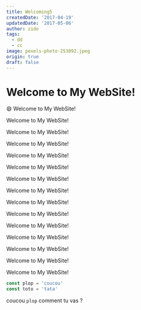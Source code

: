 ```yaml
---
title: Welcoming5
createdDate: '2017-04-19'
updatedDate: '2017-05-06'
author: zido
tags:
  - dd
  - cc
image: pexels-photo-253092.jpeg
origin: true
draft: false
---
```


# Welcome to My WebSite!

:smile: Welcome to My WebSite!

Welcome to My WebSite!

Welcome to My WebSite!

Welcome to My WebSite!

Welcome to My WebSite!

Welcome to My WebSite!

Welcome to My WebSite!

Welcome to My WebSite!

Welcome to My WebSite!

Welcome to My WebSite!

Welcome to My WebSite!

Welcome to My WebSite!

Welcome to My WebSite!

Welcome to My WebSite!

Welcome to My WebSite!

```javascript
const plop = 'coucou'
const toto = 'tata'
```

coucou `plop` comment tu vas ?
